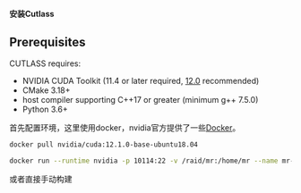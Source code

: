 #### 安装Cutlass

## Prerequisites

CUTLASS requires:

- NVIDIA CUDA Toolkit (11.4 or later required, [12.0](https://developer.nvidia.com/cuda-toolkit) recommended)
- CMake 3.18+
- host compiler supporting C++17 or greater (minimum g++ 7.5.0)
- Python 3.6+

首先配置环境，这里使用docker，nvidia官方提供了一些[Docker](https://hub.docker.com/r/nvidia/cuda)。

```bash
docker pull nvidia/cuda:12.1.0-base-ubuntu18.04

docker run --runtime nvidia -p 10114:22 -v /raid/mr:/home/mr --name mr-test -ti nvidia/cuda:12.1.0-base-ubuntu18.04   /bin/bash
```

或者直接手动构建


